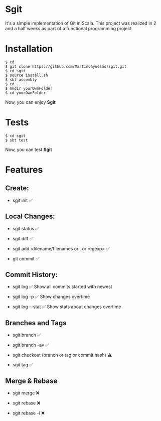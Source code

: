 #  Sgit
It's a simple implementation of Git in Scala. This project was realized in 2 and a half weeks as part of a functional programming project
 

#  Installation

```shell script
$ cd
$ git clone https://github.com/MartinCayuelas/sgit.git
$ cd sgit
$ source install.sh
$ sbt assembly
$ cd ..
$ mkdir yourOwnFolder
$ cd yourOwnFolder
```

Now, you can enjoy **Sgit**

#  Tests

```shell script
$ cd sgit
$ sbt test
```
Now, you can test **Sgit**
# Features

## Create:
    
-   sgit init ✅ 
    
## Local Changes:
    
-   sgit status ✅ 
   
-   sgit diff ✅
    
-   sgit add <filename/filenames or . or regexp> ✅
    
-   git commit ✅
    
## Commit History:
    
-   sgit log  ✅
    Show all commits started with newest
    
-   sgit log -p  ✅
    Show changes overtime
    
-   sgit log --stat ✅
   Show stats about changes overtime  
      
    
## Branches and Tags
    

-   sgit branch <branch name>  ✅
    
-   sgit branch -av  ✅
  
-   sgit checkout  (branch or tag or commit hash) ⚠
    
-   sgit tag <tag name>  ✅
      
    
## Merge & Rebase
    

-   sgit merge <branch>  ❌
    
-   sgit rebase <branch> ❌
    
-   sgit rebase -i <commit hash or banch name> ❌
